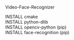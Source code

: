 Video-Face-Recognizer

INSTALL cmake  
INSTALL python-dlib  
INSTALL opencv-python  (pip)  
INSTALL face-recognition (pip)  
